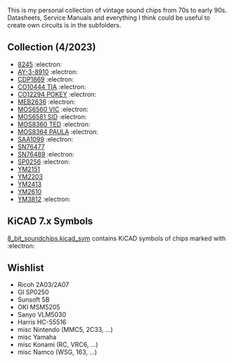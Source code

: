 
This is my personal collection of vintage sound chips from 70s to early 90s. Datasheets, Service Manuals and everything I think could be useful to create own circuits is in the subfolders. 

## Collection (4/2023)
+ [8245](8245) :electron:
+ [AY-3-8910](AY-3-8910) :electron:
+ [CDP1869](CDP1869) :electron:  
+ [CO10444 TIA](CO10444_TIA) :electron:
+ [CO12294 POKEY](CO12294_POKEY) :electron:
+ [MEB2636](MEB2636) :electron:
+ [MOS6560 VIC](MOS6560_VIC) :electron:
+ [MOS6581 SID](MOS6581_SID) :electron:
+ [MOS8360 TED](MOS8360_TED) :electron:
+ [MOS8364 PAULA](MOS8364_PAULA) :electron:
+ [SAA1099](SAA1099) :electron:
+ [SN76477](SN76477)
+ [SN76489](SN76489) :electron:
+ [SP0256](SP0256) :electron:
+ [YM2151](YM2151)
+ [YM2203](YM2203)
+ [YM2413](YM2413)
+ [YM2610](YM2610)
+ [YM3812](YM3812) :electron:

## KiCAD 7.x Symbols
[8_bit_soundchips.kicad_sym](8_bit_soundchips.kicad_sym) contains KiCAD symbols of chips marked with :electron:

## Wishlist
+ Ricoh 2A03/2A07
+ GI SP0250
+ Sunsoft 5B
+ OKI MSM5205
+ Sanyo VLM5030
+ Harris HC-55516
+ misc Nintendo (MMC5, 2C33, ...)
+ misc Yamaha
+ misc Konami (RC, VRC6, ...)
+ misc Namco (WSG, 163, ...)

